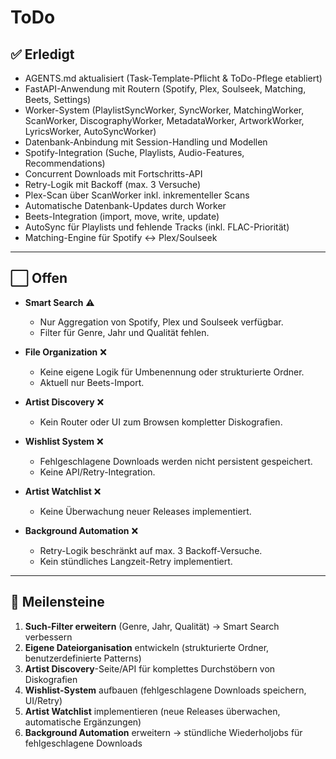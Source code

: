 # ToDo

## ✅ Erledigt
- AGENTS.md aktualisiert (Task-Template-Pflicht & ToDo-Pflege etabliert)
- FastAPI-Anwendung mit Routern (Spotify, Plex, Soulseek, Matching, Beets, Settings)
- Worker-System (PlaylistSyncWorker, SyncWorker, MatchingWorker, ScanWorker, DiscographyWorker, MetadataWorker, ArtworkWorker, LyricsWorker, AutoSyncWorker)  
- Datenbank-Anbindung mit Session-Handling und Modellen  
- Spotify-Integration (Suche, Playlists, Audio-Features, Recommendations)  
- Concurrent Downloads mit Fortschritts-API  
- Retry-Logik mit Backoff (max. 3 Versuche)  
- Plex-Scan über ScanWorker inkl. inkrementeller Scans  
- Automatische Datenbank-Updates durch Worker  
- Beets-Integration (import, move, write, update)  
- AutoSync für Playlists und fehlende Tracks (inkl. FLAC-Priorität)  
- Matching-Engine für Spotify ↔ Plex/Soulseek  

---

## ⬜️ Offen
- **Smart Search** ⚠️  
  - Nur Aggregation von Spotify, Plex und Soulseek verfügbar.  
  - Filter für Genre, Jahr und Qualität fehlen.  

- **File Organization** ❌  
  - Keine eigene Logik für Umbenennung oder strukturierte Ordner.  
  - Aktuell nur Beets-Import.  

- **Artist Discovery** ❌  
  - Kein Router oder UI zum Browsen kompletter Diskografien.  

- **Wishlist System** ❌  
  - Fehlgeschlagene Downloads werden nicht persistent gespeichert.  
  - Keine API/Retry-Integration.  

- **Artist Watchlist** ❌  
  - Keine Überwachung neuer Releases implementiert.  

- **Background Automation** ❌  
  - Retry-Logik beschränkt auf max. 3 Backoff-Versuche.  
  - Kein stündliches Langzeit-Retry implementiert.  

---

## 🏁 Meilensteine
1. **Such-Filter erweitern** (Genre, Jahr, Qualität) → Smart Search verbessern  
2. **Eigene Dateiorganisation** entwickeln (strukturierte Ordner, benutzerdefinierte Patterns)  
3. **Artist Discovery**-Seite/API für komplettes Durchstöbern von Diskografien  
4. **Wishlist-System** aufbauen (fehlgeschlagene Downloads speichern, UI/Retry)  
5. **Artist Watchlist** implementieren (neue Releases überwachen, automatische Ergänzungen)  
6. **Background Automation** erweitern → stündliche Wiederholjobs für fehlgeschlagene Downloads
